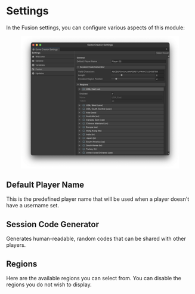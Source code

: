 # Settings

In the Fusion settings, you can configure various aspects of this module:

<figure><img src="../../.gitbook/assets/image (21).png" alt=""><figcaption></figcaption></figure>

## Default Player Name

This is the predefined player name that will be used when a player doesn't have a username set.



## Session Code Generator

Generates human-readable, random codes that can be shared with other players.



## Regions

Here are the available regions you can select from. You can disable the regions you do not wish to display.
